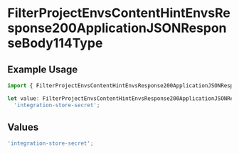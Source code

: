 # FilterProjectEnvsContentHintEnvsResponse200ApplicationJSONResponseBody114Type

## Example Usage

```typescript
import { FilterProjectEnvsContentHintEnvsResponse200ApplicationJSONResponseBody114Type } from '@vercel/client/models/operations';

let value: FilterProjectEnvsContentHintEnvsResponse200ApplicationJSONResponseBody114Type =
  'integration-store-secret';
```

## Values

```typescript
'integration-store-secret';
```
